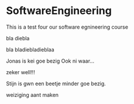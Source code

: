 # SoftwareEngineering
This is a test four our software egnineering course


bla
diebla


bla
bladiebladieblaa

Jonas is kei goe bezig
Ook ni waar...

zeker well!!!

Stijn is gwn een beetje minder goe bezig.

weiziging aant maken